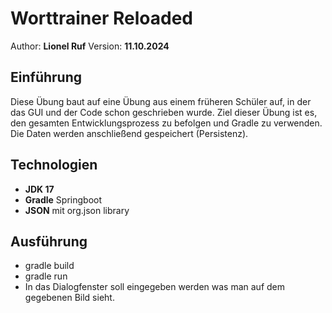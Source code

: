 # Worttrainer Reloaded

Author: **Lionel Ruf**
Version: **11.10.2024**

## Einführung
Diese Übung baut auf eine Übung aus einem früheren Schüler auf, in der das GUI und der Code schon geschrieben wurde. Ziel dieser Übung ist es, den gesamten Entwicklungsprozess zu befolgen und Gradle zu verwenden. Die Daten werden anschließend gespeichert (Persistenz).

## Technologien

- **JDK 17**
- **Gradle** Springboot
- **JSON** mit org.json library

## Ausführung

- gradle build
- gradle run
- In das Dialogfenster soll eingegeben werden was man auf dem gegebenen Bild sieht.
